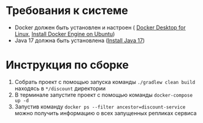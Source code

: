 # Требования к системе
* Docker должен быть установлен и настроен (
[Docker Desktop for Linux](https://docs.docker.com/desktop/install/linux-install/),
[Install Docker Engine on Ubuntu](https://docs.docker.com/engine/install/ubuntu/))
* Java 17 должна быть установлена ([Install Java 17](https://www.itzgeek.com/how-tos/linux/ubuntu-how-tos/install-java-jdk-17-on-ubuntu-22-04.html))

# Инструкция по сборке
1. Собрать проект с помощью запуска команды `./gradlew clean build
   ` находясь в `*/discount` директории
2. В терминале запустите проект с помощью команды `docker-compose up -d`
3. Запустив команду `docker ps --filter ancestor=discount-service
   ` можно получить информацию о всех запущенных репликах сервиса